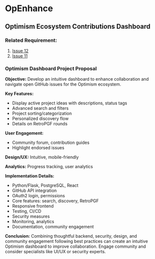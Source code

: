 # OpEnhance
## Optimism Ecosystem Contributions Dashboard

### **Related Requirement:**
1) [Issue 12](https://github.com/ethereum-optimism/ecosystem-contributions/issues/12)
2) [Issue 11](https://github.com/ethereum-optimism/ecosystem-contributions/issues/11)

### Optimism Dashboard Project Proposal

**Objective:** Develop an intuitive dashboard to enhance collaboration and navigate open GitHub issues for the Optimism ecosystem.

**Key Features:**

- Display active project ideas with descriptions, status tags
- Advanced search and filters
- Project sorting/categorization  
- Personalized discovery flow
- Details on RetroPGF rounds

**User Engagement:**

- Community forum, contribution guides
- Highlight endorsed issues

**Design/UX:** Intuitive, mobile-friendly

**Analytics:** Progress tracking, user analytics

**Implementation Details:**

- Python/Flask, PostgreSQL, React
- GitHub API integration  
- OAuth2 login, permissions
- Core features: search, discovery, RetroPGF
- Responsive frontend
- Testing, CI/CD
- Security measures
- Monitoring, analytics
- Documentation, community engagement

**Conclusion:** Combining thoughtful backend, security, design, and community engagement following best practices can create an intuitive Optimism dashboard to improve collaboration. Engage community and consider specialists like UI/UX or security experts.
